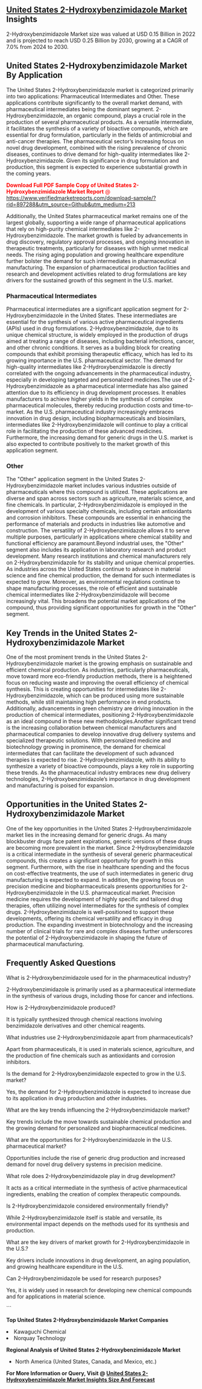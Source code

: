 <h2><a href="https://www.verifiedmarketreports.com/download-sample/?rid=897288&amp;utm_source=Github&amp;utm_medium=213" target="_blank">United States 2-Hydroxybenzimidazole Market</a> Insights</h2><p>2-Hydroxybenzimidazole Market size was valued at USD 0.15 Billion in 2022 and is projected to reach USD 0.25 Billion by 2030, growing at a CAGR of 7.0% from 2024 to 2030.</p><p><h2>United States 2-Hydroxybenzimidazole Market By Application</h2><p>The United States 2-Hydroxybenzimidazole market is categorized primarily into two applications: Pharmaceutical Intermediates and Other. These applications contribute significantly to the overall market demand, with pharmaceutical intermediates being the dominant segment. 2-Hydroxybenzimidazole, an organic compound, plays a crucial role in the production of several pharmaceutical products. As a versatile intermediate, it facilitates the synthesis of a variety of bioactive compounds, which are essential for drug formulation, particularly in the fields of antimicrobial and anti-cancer therapies. The pharmaceutical sector’s increasing focus on novel drug development, combined with the rising prevalence of chronic diseases, continues to drive demand for high-quality intermediates like 2-Hydroxybenzimidazole. Given its significance in drug formulation and production, this segment is expected to experience substantial growth in the coming years. <p><span class=""><span style="color: #ff0000;"><strong>Download Full PDF Sample Copy of United States 2-Hydroxybenzimidazole Market Report</strong> @ </span><a href="https://www.verifiedmarketreports.com/download-sample/?rid=897288&amp;utm_source=Github&amp;utm_medium=213" target="_blank">https://www.verifiedmarketreports.com/download-sample/?rid=897288&amp;utm_source=Github&amp;utm_medium=213</a></span></p></p><p>Additionally, the United States pharmaceutical market remains one of the largest globally, supporting a wide range of pharmaceutical applications that rely on high-purity chemical intermediates like 2-Hydroxybenzimidazole. The market growth is fueled by advancements in drug discovery, regulatory approval processes, and ongoing innovation in therapeutic treatments, particularly for diseases with high unmet medical needs. The rising aging population and growing healthcare expenditure further bolster the demand for such intermediates in pharmaceutical manufacturing. The expansion of pharmaceutical production facilities and research and development activities related to drug formulations are key drivers for the sustained growth of this segment in the U.S. market.</p><h3>Pharmaceutical Intermediates</h3><p>Pharmaceutical intermediates are a significant application segment for 2-Hydroxybenzimidazole in the United States. These intermediates are essential for the synthesis of various active pharmaceutical ingredients (APIs) used in drug formulations. 2-Hydroxybenzimidazole, due to its unique chemical structure, is widely employed in the production of drugs aimed at treating a range of diseases, including bacterial infections, cancer, and other chronic conditions. It serves as a building block for creating compounds that exhibit promising therapeutic efficacy, which has led to its growing importance in the U.S. pharmaceutical sector. The demand for high-quality intermediates like 2-Hydroxybenzimidazole is directly correlated with the ongoing advancements in the pharmaceutical industry, especially in developing targeted and personalized medicines.The use of 2-Hydroxybenzimidazole as a pharmaceutical intermediate has also gained attention due to its efficiency in drug development processes. It enables manufacturers to achieve higher yields in the synthesis of complex pharmaceutical molecules, thereby reducing production costs and time-to-market. As the U.S. pharmaceutical industry increasingly embraces innovation in drug design, including biopharmaceuticals and biosimilars, intermediates like 2-Hydroxybenzimidazole will continue to play a critical role in facilitating the production of these advanced medicines. Furthermore, the increasing demand for generic drugs in the U.S. market is also expected to contribute positively to the market growth of this application segment.</p><h3>Other</h3><p>The "Other" application segment in the United States 2-Hydroxybenzimidazole market includes various industries outside of pharmaceuticals where this compound is utilized. These applications are diverse and span across sectors such as agriculture, materials science, and fine chemicals. In particular, 2-Hydroxybenzimidazole is employed in the development of various specialty chemicals, including certain antioxidants and corrosion inhibitors. These compounds are essential in enhancing the performance of materials and products in industries like automotive and construction. The versatility of 2-Hydroxybenzimidazole allows it to serve multiple purposes, particularly in applications where chemical stability and functional efficiency are paramount.Beyond industrial uses, the "Other" segment also includes its application in laboratory research and product development. Many research institutions and chemical manufacturers rely on 2-Hydroxybenzimidazole for its stability and unique chemical properties. As industries across the United States continue to advance in material science and fine chemical production, the demand for such intermediates is expected to grow. Moreover, as environmental regulations continue to shape manufacturing processes, the role of efficient and sustainable chemical intermediates like 2-Hydroxybenzimidazole will become increasingly vital. This broadens the potential market applications of the compound, thus providing significant opportunities for growth in the "Other" segment.</p><h2>Key Trends in the United States 2-Hydroxybenzimidazole Market</h2><p>One of the most prominent trends in the United States 2-Hydroxybenzimidazole market is the growing emphasis on sustainable and efficient chemical production. As industries, particularly pharmaceuticals, move toward more eco-friendly production methods, there is a heightened focus on reducing waste and improving the overall efficiency of chemical synthesis. This is creating opportunities for intermediates like 2-Hydroxybenzimidazole, which can be produced using more sustainable methods, while still maintaining high performance in end products. Additionally, advancements in green chemistry are driving innovation in the production of chemical intermediates, positioning 2-Hydroxybenzimidazole as an ideal compound in these new methodologies.Another significant trend is the increasing collaboration between chemical manufacturers and pharmaceutical companies to develop innovative drug delivery systems and specialized therapeutic solutions. With personalized medicine and biotechnology growing in prominence, the demand for chemical intermediates that can facilitate the development of such advanced therapies is expected to rise. 2-Hydroxybenzimidazole, with its ability to synthesize a variety of bioactive compounds, plays a key role in supporting these trends. As the pharmaceutical industry embraces new drug delivery technologies, 2-Hydroxybenzimidazole’s importance in drug development and manufacturing is poised for expansion.</p><h2>Opportunities in the United States 2-Hydroxybenzimidazole Market</h2><p>One of the key opportunities in the United States 2-Hydroxybenzimidazole market lies in the increasing demand for generic drugs. As many blockbuster drugs face patent expirations, generic versions of these drugs are becoming more prevalent in the market. Since 2-Hydroxybenzimidazole is a critical intermediate in the synthesis of several generic pharmaceutical compounds, this creates a significant opportunity for growth in this segment. Furthermore, with the rise in healthcare spending and the focus on cost-effective treatments, the use of such intermediates in generic drug manufacturing is expected to expand. In addition, the growing focus on precision medicine and biopharmaceuticals presents opportunities for 2-Hydroxybenzimidazole in the U.S. pharmaceutical market. Precision medicine requires the development of highly specific and tailored drug therapies, often utilizing novel intermediates for the synthesis of complex drugs. 2-Hydroxybenzimidazole is well-positioned to support these developments, offering its chemical versatility and efficacy in drug production. The expanding investment in biotechnology and the increasing number of clinical trials for rare and complex diseases further underscores the potential of 2-Hydroxybenzimidazole in shaping the future of pharmaceutical manufacturing.</p><h2>Frequently Asked Questions</h2><p>What is 2-Hydroxybenzimidazole used for in the pharmaceutical industry?</p><p>2-Hydroxybenzimidazole is primarily used as a pharmaceutical intermediate in the synthesis of various drugs, including those for cancer and infections.</p><p>How is 2-Hydroxybenzimidazole produced?</p><p>It is typically synthesized through chemical reactions involving benzimidazole derivatives and other chemical reagents.</p><p>What industries use 2-Hydroxybenzimidazole apart from pharmaceuticals?</p><p>Apart from pharmaceuticals, it is used in materials science, agriculture, and the production of fine chemicals such as antioxidants and corrosion inhibitors.</p><p>Is the demand for 2-Hydroxybenzimidazole expected to grow in the U.S. market?</p><p>Yes, the demand for 2-Hydroxybenzimidazole is expected to increase due to its application in drug production and other industries.</p><p>What are the key trends influencing the 2-Hydroxybenzimidazole market?</p><p>Key trends include the move towards sustainable chemical production and the growing demand for personalized and biopharmaceutical medicines.</p><p>What are the opportunities for 2-Hydroxybenzimidazole in the U.S. pharmaceutical market?</p><p>Opportunities include the rise of generic drug production and increased demand for novel drug delivery systems in precision medicine.</p><p>What role does 2-Hydroxybenzimidazole play in drug development?</p><p>It acts as a critical intermediate in the synthesis of active pharmaceutical ingredients, enabling the creation of complex therapeutic compounds.</p><p>Is 2-Hydroxybenzimidazole considered environmentally friendly?</p><p>While 2-Hydroxybenzimidazole itself is stable and versatile, its environmental impact depends on the methods used for its synthesis and production.</p><p>What are the key drivers of market growth for 2-Hydroxybenzimidazole in the U.S.?</p><p>Key drivers include innovations in drug development, an aging population, and growing healthcare expenditure in the U.S.</p><p>Can 2-Hydroxybenzimidazole be used for research purposes?</p><p>Yes, it is widely used in research for developing new chemical compounds and for applications in material science.</p>```</p><p><strong>Top United States 2-Hydroxybenzimidazole Market Companies</strong></p><div data-test-id=""><p><li>Kawaguchi Chemical</li><li> Norquay Technology</li></p><div><strong>Regional Analysis of&nbsp;United States 2-Hydroxybenzimidazole Market</strong></div><ul><li dir="ltr"><p dir="ltr">North America&nbsp;(United States, Canada, and Mexico, etc.)</p></li></ul><p><strong>For More Information or Query, Visit @&nbsp;</strong><strong><a href="https://www.verifiedmarketreports.com/product/2-hydroxybenzimidazole-market/?utm_source=Github&amp;utm_medium=213" target="_blank">United States 2-Hydroxybenzimidazole Market Insights Size And Forecast</a></strong></p></div>
